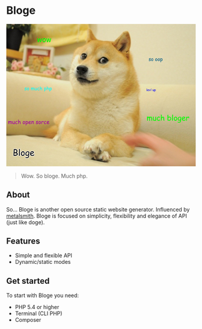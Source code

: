 # Bloge

![bloge](doge.png)

> Wow. So bloge. Much php.

## About

So... Bloge is another open source static website generator. Influenced by 
[metalsmith](https://github.com/segmentio/metalsmith). Bloge is focused on 
simplicity, flexibility and elegance of API (just like doge).

## Features

* Simple and flexible API
* Dynamic/static modes

## Get started

To start with Bloge you need:

* PHP 5.4 or higher
* Terminal (CLI PHP)
* Composer
<!-- * Pair of straight palms. So straight, much palms -->